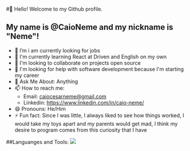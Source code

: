 #👋 Hello! Welcome to my Github profile.
## My name is @CaioNeme and my nickname is "Neme"!

- 🔭 I’m i am currently looking for jobs
- 🌱 I'm currently learning React at Driven and English on my own
- 👯 I'm looking to collaborate on projects open source
- 🤔 I'm looking for help with software development because I'm starting my career
- 💬 Ask Me About: Anything
- 📫 How to reach me:
   - Email: caiocesarneme@gmail.com
   - Linkedin: https://www.linkedin.com/in/caio-neme/
- 😄 Pronouns: He/Him
- ⚡ Fun fact: Since I was little, I always liked to see how things worked, I would take my toys apart and my parents would get mad, I think my desire to program comes from this curiosity that I have


##Languanges and Tools:
   <img src="https://cdn.jsdelivr.net/gh/devicons/devicon/icons/arduino/arduino-plain.svg" />
          
          
          
<!---
CaioNeme/CaioNeme is a ✨ special ✨ repository because its `README.md` (this file) appears on your GitHub profile.
You can click the Preview link to take a look at your changes.
--->
